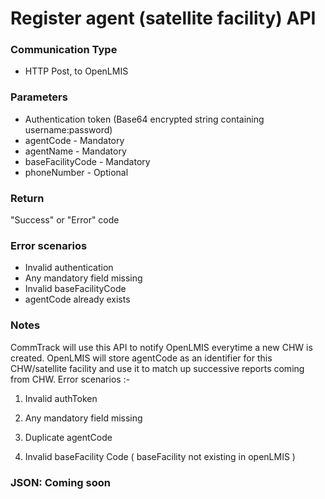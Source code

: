 # Register agent (satellite facility) API

### Communication Type

- HTTP Post, to OpenLMIS

### Parameters

- Authentication token (Base64 encrypted string containing username:password)
- agentCode - Mandatory
- agentName - Mandatory
- baseFacilityCode - Mandatory
- phoneNumber - Optional

### Return

"Success" or "Error" code

### Error scenarios

- Invalid authentication
- Any mandatory field missing
- Invalid baseFacilityCode
- agentCode already exists

### Notes

CommTrack will use this API to notify OpenLMIS everytime a new CHW is created. OpenLMIS will store agentCode as an identifier for this CHW/satellite facility and use it to match up successive reports coming from CHW.
Error scenarios :-

1) Invalid authToken

2) Any mandatory field missing

3) Duplicate agentCode

4) Invalid baseFacility Code ( baseFacility not existing in openLMIS ) 

### JSON: Coming soon

